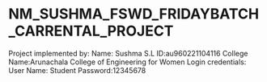# NM_SUSHMA_FSWD_FRIDAYBATCH_CARRENTAL_PROJECT
Project implemented by:
Name: Sushma S.L
ID:au960221104116
College Name:Arunachala College of Engineering for Women
Login credentials:
User Name: Student
Password:12345678
